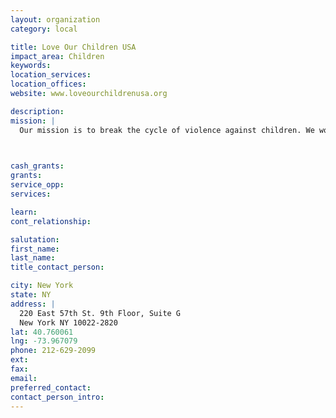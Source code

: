 ```yaml
---
layout: organization
category: local

title: Love Our Children USA
impact_area: Children
keywords: 
location_services: 
location_offices: 
website: www.loveourchildrenusa.org

description: 
mission: |
  Our mission is to break the cycle of violence against children. We work to eliminate behaviors that keep children from reaching their potential. We redefine parenting by promoting positive changes in parenting and family attitudes, along with behaviors and prevention strategies through public education. Love Our Children USA works to empower and support children, teens, parents and families through information, resources, advocacy and online youth mentoring.

  

cash_grants: 
grants: 
service_opp: 
services: 

learn: 
cont_relationship: 

salutation: 
first_name: 
last_name: 
title_contact_person: 

city: New York
state: NY
address: |
  220 East 57th St. 9th Floor, Suite G    
  New York NY 10022-2820
lat: 40.760061
lng: -73.967079
phone: 212-629-2099
ext: 
fax: 
email: 
preferred_contact: 
contact_person_intro: 
---
```

